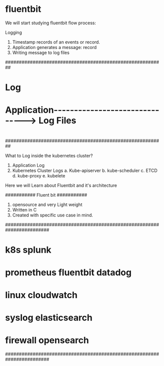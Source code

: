 # fluentbit

We will start studying fluentbit flow process:

Logging

   1. Timestamp records of an events or record.
   2. Application generates a message: record
   3. Writing message to log files

 ##########################################################
 #                         Log                            #
 #  Application-------------------------------> Log Files #
 #                                                        #
 ##########################################################

 What to Log inside the kubernetes cluster?

 1. Application Log
 2. Kubernetes Cluster Logs
     a. Kube-apiserver
     b. kube-scheduler
     c. ETCD
     d. kube-proxy
     e. kubelete
 
 Here we will Learn about Fluentbit and it's architecture

 ###########
 Fluent bit
 ###########

1. opensource and very Light weight
2. Written in C
3. Created with specific use case in mind.

########################################################################
# k8s                                                    splunk        #
# prometheus               fluentbit                     datadog       #
# linux                                                  cloudwatch    #
# syslog                                                 elasticsearch #
# firewall                                               opensearch    #
########################################################################

